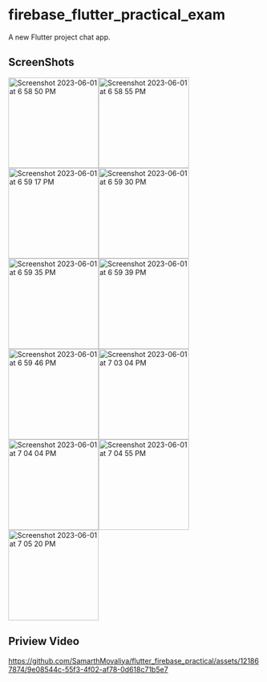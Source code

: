 # firebase_flutter_practical_exam

A new Flutter project chat app.

## ScreenShots
<img width="180" alt="Screenshot 2023-06-01 at 6 58 50 PM" src="https://github.com/SamarthMovaliya/flutter_firebase_practical/assets/121867874/86321399-9cc7-45a2-b94e-19d9819c2a1d"><img width="180" alt="Screenshot 2023-06-01 at 6 58 55 PM" src="https://github.com/SamarthMovaliya/flutter_firebase_practical/assets/121867874/45f8ef33-017d-431f-8e32-24ee7158e423"><img width="180" alt="Screenshot 2023-06-01 at 6 59 17 PM" src="https://github.com/SamarthMovaliya/flutter_firebase_practical/assets/121867874/a4c8fd08-d7eb-4eb7-9f21-b6752c8d517c"><img width="180" alt="Screenshot 2023-06-01 at 6 59 30 PM" src="https://github.com/SamarthMovaliya/flutter_firebase_practical/assets/121867874/feee7c63-39a3-4bea-b928-915eb97e1da1"><img width="180" alt="Screenshot 2023-06-01 at 6 59 35 PM" src="https://github.com/SamarthMovaliya/flutter_firebase_practical/assets/121867874/61ce184b-e5ba-49ca-ac2c-25311153802f"><img width="180" alt="Screenshot 2023-06-01 at 6 59 39 PM" src="https://github.com/SamarthMovaliya/flutter_firebase_practical/assets/121867874/682c0646-26fb-4c53-95d4-0ad27a75b9dd"><img width="180" alt="Screenshot 2023-06-01 at 6 59 46 PM" src="https://github.com/SamarthMovaliya/flutter_firebase_practical/assets/121867874/c204538d-afe6-4a32-bdce-5e3d4c5ad115"><img width="180" alt="Screenshot 2023-06-01 at 7 03 04 PM" src="https://github.com/SamarthMovaliya/flutter_firebase_practical/assets/121867874/83f38024-3737-41e4-baab-ee4830775664"><img width="180" alt="Screenshot 2023-06-01 at 7 04 04 PM" src="https://github.com/SamarthMovaliya/flutter_firebase_practical/assets/121867874/34ceb607-04fd-42d5-9da9-39ae068e4fad"><img width="180" alt="Screenshot 2023-06-01 at 7 04 55 PM" src="https://github.com/SamarthMovaliya/flutter_firebase_practical/assets/121867874/e7b940b5-9ac1-4bd0-9aac-4084785b4637"><img width="180" alt="Screenshot 2023-06-01 at 7 05 20 PM" src="https://github.com/SamarthMovaliya/flutter_firebase_practical/assets/121867874/aa8a17c2-dae6-4ecd-a5f5-2006f9cf1324">




## Priview Video
https://github.com/SamarthMovaliya/flutter_firebase_practical/assets/121867874/9e08544c-55f3-4f02-af78-0d618c71b5e7





